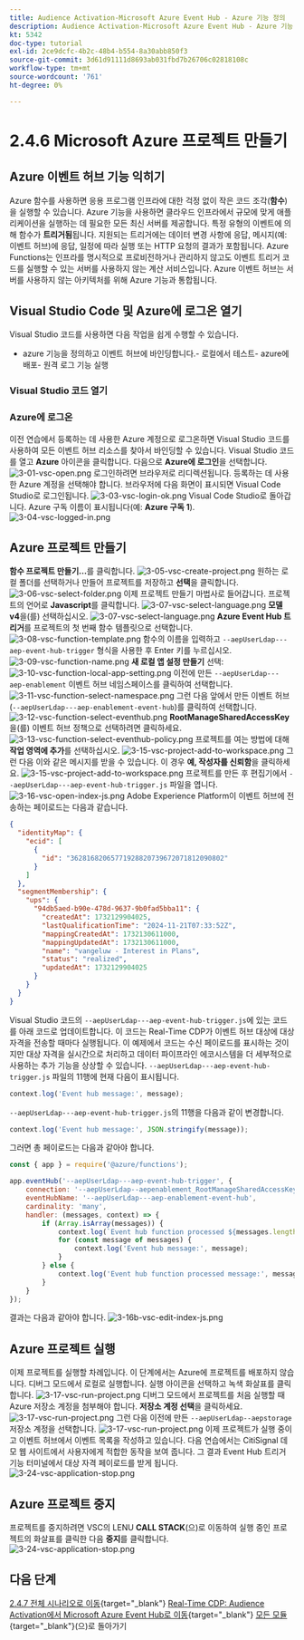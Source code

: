 ```yaml
---
title: Audience Activation-Microsoft Azure Event Hub - Azure 기능 정의
description: Audience Activation-Microsoft Azure Event Hub - Azure 기능 정의
kt: 5342
doc-type: tutorial
exl-id: 2ce9dcfc-4b2c-48b4-b554-8a30abb850f3
source-git-commit: 3d61d91111d8693ab031fbd7b26706c02818108c
workflow-type: tm+mt
source-wordcount: '761'
ht-degree: 0%

---
```


# 2.4.6 Microsoft Azure 프로젝트 만들기

## Azure 이벤트 허브 기능 익히기

Azure 함수를 사용하면 응용 프로그램 인프라에 대한 걱정 없이 작은 코드 조각(**함수**)을 실행할 수 있습니다. Azure 기능을 사용하면 클라우드 인프라에서 규모에 맞게 애플리케이션을 실행하는 데 필요한 모든 최신 서버를 제공합니다.
특정 유형의 이벤트에 의해 함수가 **트리거됨**&#x200B;됩니다. 지원되는 트리거에는 데이터 변경 사항에 응답, 메시지(예: 이벤트 허브)에 응답, 일정에 따라 실행 또는 HTTP 요청의 결과가 포함됩니다.
Azure Functions는 인프라를 명시적으로 프로비전하거나 관리하지 않고도 이벤트 트리거 코드를 실행할 수 있는 서버를 사용하지 않는 계산 서비스입니다.
Azure 이벤트 허브는 서버를 사용하지 않는 아키텍처를 위해 Azure 기능과 통합됩니다.
## Visual Studio Code 및 Azure에 로그온 열기

Visual Studio 코드를 사용하면 다음 작업을 쉽게 수행할 수 있습니다.
- azure 기능을 정의하고 이벤트 허브에 바인딩합니다.- 로컬에서 테스트- azure에 배포- 원격 로그 기능 실행
### Visual Studio 코드 열기

### Azure에 로그온

이전 연습에서 등록하는 데 사용한 Azure 계정으로 로그온하면 Visual Studio 코드를 사용하여 모든 이벤트 허브 리소스를 찾아서 바인딩할 수 있습니다.
Visual Studio 코드를 열고 **Azure** 아이콘을 클릭합니다.
다음으로 **Azure에 로그인**&#x200B;을 선택합니다.
![3-01-vsc-open.png](./images/301vscopen.png)
로그인하려면 브라우저로 리디렉션됩니다. 등록하는 데 사용한 Azure 계정을 선택해야 합니다.
브라우저에 다음 화면이 표시되면 Visual Code Studio로 로그인됩니다.
![3-03-vsc-login-ok.png](./images/303vscloginok.png)
Visual Code Studio로 돌아갑니다. Azure 구독 이름이 표시됩니다(예: **Azure 구독 1**).
![3-04-vsc-logged-in.png](./images/304vscloggedin.png)
## Azure 프로젝트 만들기

**함수 프로젝트 만들기...**&#x200B;를 클릭합니다.
![3-05-vsc-create-project.png](./images/vsc2.png)
원하는 로컬 폴더를 선택하거나 만들어 프로젝트를 저장하고 **선택**&#x200B;을 클릭합니다.
![3-06-vsc-select-folder.png](./images/vsc3.png)
이제 프로젝트 만들기 마법사로 들어갑니다. 프로젝트의 언어로 **Javascript**&#x200B;를 클릭합니다.
![3-07-vsc-select-language.png](./images/vsc4.png)
**모델 v4**&#x200B;을(를) 선택하십시오.
![3-07-vsc-select-language.png](./images/vsc4a.png)
**Azure Event Hub 트리거**&#x200B;를 프로젝트의 첫 번째 함수 템플릿으로 선택합니다.
![3-08-vsc-function-template.png](./images/vsc5.png)
함수의 이름을 입력하고 `--aepUserLdap---aep-event-hub-trigger` 형식을 사용한 후 Enter 키를 누르십시오.
![3-09-vsc-function-name.png](./images/vsc6.png)
**새 로컬 앱 설정 만들기** 선택:
![3-10-vsc-function-local-app-setting.png](./images/vsc7.png)
이전에 만든 `--aepUserLdap---aep-enablement` 이벤트 허브 네임스페이스를 클릭하여 선택합니다.
![3-11-vsc-function-select-namespace.png](./images/vsc8.png)
그런 다음 앞에서 만든 이벤트 허브(`--aepUserLdap---aep-enablement-event-hub`)를 클릭하여 선택합니다.
![3-12-vsc-function-select-eventhub.png](./images/vsc9.png)
**RootManageSharedAccessKey**&#x200B;을(를) 이벤트 허브 정책으로 선택하려면 클릭하세요.
![3-13-vsc-function-select-eventhub-policy.png](./images/vsc10.png)
프로젝트를 여는 방법에 대해 **작업 영역에 추가**&#x200B;를 선택하십시오.
![3-15-vsc-project-add-to-workspace.png](./images/vsc12.png)
그런 다음 이와 같은 메시지를 받을 수 있습니다. 이 경우 **예, 작성자를 신뢰함**&#x200B;을 클릭하세요.
![3-15-vsc-project-add-to-workspace.png](./images/vsc12a.png)
프로젝트를 만든 후 편집기에서 `--aepUserLdap---aep-event-hub-trigger.js` 파일을 엽니다.
![3-16-vsc-open-index-js.png](./images/vsc13.png)
Adobe Experience Platform이 이벤트 허브에 전송하는 페이로드는 다음과 같습니다.
```json
{
  "identityMap": {
    "ecid": [
      {
        "id": "36281682065771928820739672071812090802"
      }
    ]
  },
  "segmentMembership": {
    "ups": {
      "94db5aed-b90e-478d-9637-9b0fad5bba11": {
        "createdAt": 1732129904025,
        "lastQualificationTime": "2024-11-21T07:33:52Z",
        "mappingCreatedAt": 1732130611000,
        "mappingUpdatedAt": 1732130611000,
        "name": "vangeluw - Interest in Plans",
        "status": "realized",
        "updatedAt": 1732129904025
      }
    }
  }
}
```

Visual Studio 코드의 `--aepUserLdap---aep-event-hub-trigger.js`에 있는 코드를 아래 코드로 업데이트합니다. 이 코드는 Real-Time CDP가 이벤트 허브 대상에 대상 자격을 전송할 때마다 실행됩니다. 이 예제에서 코드는 수신 페이로드를 표시하는 것이지만 대상 자격을 실시간으로 처리하고 데이터 파이프라인 에코시스템을 더 세부적으로 사용하는 추가 기능을 상상할 수 있습니다.
`--aepUserLdap---aep-event-hub-trigger.js` 파일의 11행에 현재 다음이 표시됩니다.
```javascript
context.log('Event hub message:', message);
```

`--aepUserLdap---aep-event-hub-trigger.js`의 11행을 다음과 같이 변경합니다.
```javascript
context.log('Event hub message:', JSON.stringify(message));
```

그러면 총 페이로드는 다음과 같아야 합니다.
```javascript
const { app } = require('@azure/functions');

app.eventHub('--aepUserLdap---aep-event-hub-trigger', {
    connection: '--aepUserLdap--aepenablement_RootManageSharedAccessKey_EVENTHUB',
    eventHubName: '--aepUserLdap---aep-enablement-event-hub',
    cardinality: 'many',
    handler: (messages, context) => {
        if (Array.isArray(messages)) {
            context.log(`Event hub function processed ${messages.length} messages`);
            for (const message of messages) {
                context.log('Event hub message:', message);
            }
        } else {
            context.log('Event hub function processed message:', messages);
        }
    }
});
```


결과는 다음과 같아야 합니다.
![3-16b-vsc-edit-index-js.png](./images/vsc1.png)
## Azure 프로젝트 실행

이제 프로젝트를 실행할 차례입니다. 이 단계에서는 Azure에 프로젝트를 배포하지 않습니다. 디버그 모드에서 로컬로 실행합니다. 실행 아이콘을 선택하고 녹색 화살표를 클릭합니다.
![3-17-vsc-run-project.png](./images/vsc14.png)
디버그 모드에서 프로젝트를 처음 실행할 때 Azure 저장소 계정을 첨부해야 합니다. **저장소 계정 선택**&#x200B;을 클릭하세요.
![3-17-vsc-run-project.png](./images/vsc14a.png)
그런 다음 이전에 만든 `--aepUserLdap--aepstorage` 저장소 계정을 선택합니다.
![3-17-vsc-run-project.png](./images/vsc14b.png)
이제 프로젝트가 실행 중이고 이벤트 허브에서 이벤트 목록을 작성하고 있습니다. 다음 연습에서는 CitiSignal 데모 웹 사이트에서 사용자에게 적합한 동작을 보여 줍니다. 그 결과 Event Hub 트리거 기능 터미널에서 대상 자격 페이로드를 받게 됩니다.
![3-24-vsc-application-stop.png](./images/vsc18.png)
## Azure 프로젝트 중지

프로젝트를 중지하려면 VSC의 LENU **CALL STACK**(으)로 이동하여 실행 중인 프로젝트의 화살표를 클릭한 다음 **중지**&#x200B;를 클릭합니다.
![3-24-vsc-application-stop.png](./images/vsc17.png)
## 다음 단계

[2.4.7 전체 시나리오로 이동](./ex7.md){target="_blank"}
[Real-Time CDP: Audience Activation에서 Microsoft Azure Event Hub로 이동](./segment-activation-microsoft-azure-eventhub.md){target="_blank"}
[모든 모듈](./../../../../overview.md){target="_blank"}(으)로 돌아가기
